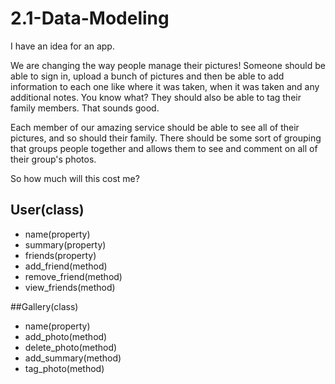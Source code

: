 # 2.1-Data-Modeling

I have an idea for an app.

We are changing the way people manage their pictures! Someone should be able to sign in, upload a bunch of pictures and then be able to add information to each one like where it was taken, when it was taken and any additional notes. You know what? They should also be able to tag their family members. That sounds good.

Each member of our amazing service should be able to see all of their pictures, and so should their family. There should be some sort of grouping that groups people together and allows them to see and comment on all of their group's photos.

So how much will this cost me?


## User(class)
  * name(property)
  * summary(property)
  * friends(property)
  * add_friend(method)
  * remove_friend(method)
  * view_friends(method)

##Gallery(class)
  * name(property)
  * add_photo(method)
  * delete_photo(method)
  * add_summary(method)
  * tag_photo(method)